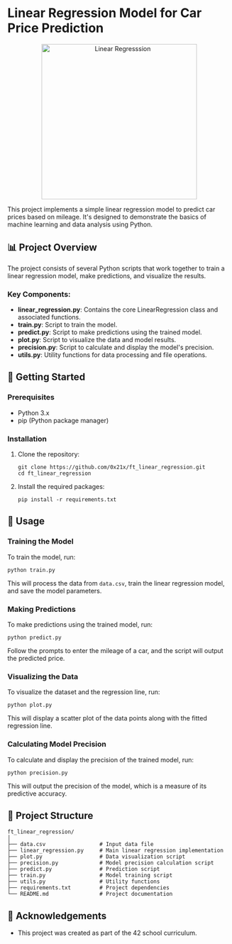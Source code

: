 # Linear Regression Model for Car Price Prediction

<p align="center">
  <img src="https://i.imgur.com/0aejl7B.png" alt="Linear Regresssion" height="350">
</p>

This project implements a simple linear regression model to predict car prices based on mileage. It's designed to demonstrate the basics of machine learning and data analysis using Python.

## 📊 Project Overview

The project consists of several Python scripts that work together to train a linear regression model, make predictions, and visualize the results.

### Key Components:

- **linear_regression.py**: Contains the core LinearRegression class and associated functions.
- **train.py**: Script to train the model.
- **predict.py**: Script to make predictions using the trained model.
- **plot.py**: Script to visualize the data and model results.
- **precision.py**: Script to calculate and display the model's precision.
- **utils.py**: Utility functions for data processing and file operations.

## 🚀 Getting Started

### Prerequisites

- Python 3.x
- pip (Python package manager)

### Installation

1. Clone the repository:
   ```
   git clone https://github.com/0x21x/ft_linear_regression.git
   cd ft_linear_regression
   ```

2. Install the required packages:
   ```
   pip install -r requirements.txt
   ```

## 🔧 Usage

### Training the Model

To train the model, run:

```
python train.py
```

This will process the data from `data.csv`, train the linear regression model, and save the model parameters.

### Making Predictions

To make predictions using the trained model, run:

```
python predict.py
```

Follow the prompts to enter the mileage of a car, and the script will output the predicted price.

### Visualizing the Data

To visualize the dataset and the regression line, run:

```
python plot.py
```

This will display a scatter plot of the data points along with the fitted regression line.

### Calculating Model Precision

To calculate and display the precision of the trained model, run:

```
python precision.py
```

This will output the precision of the model, which is a measure of its predictive accuracy.

## 📁 Project Structure

```
ft_linear_regression/
│
├── data.csv                 # Input data file
├── linear_regression.py     # Main linear regression implementation
├── plot.py                  # Data visualization script
├── precision.py             # Model precision calculation script
├── predict.py               # Prediction script
├── train.py                 # Model training script
├── utils.py                 # Utility functions
├── requirements.txt         # Project dependencies
└── README.md                # Project documentation
```

## 🙏 Acknowledgements

- This project was created as part of the 42 school curriculum.
